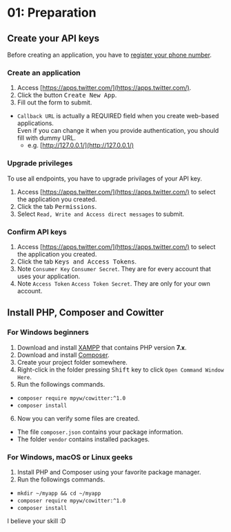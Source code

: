 # 01: Preparation

## Create your API keys

Before creating an application, you have to [register your phone number](https://twitter.com/settings/add_phone).

### Create an application

1. Access [https://apps.twitter.com/](https://apps.twitter.com/).
2. Click the button <kbd>Create New App</kbd>.
3. Fill out the form to submit.

- `Callback URL` is actually a REQUIRED field when you create web-based applications.<br />Even if you can change it when you provide authentication, you should fill with dummy URL.
  - e.g. [http://127.0.0.1/](http://127.0.0.1/)

### Upgrade privileges

To use all endpoints, you have to upgrade privilages of your API key.

1. Access [https://apps.twitter.com/](https://apps.twitter.com/) to select the application you created.
2. Click the tab <kbd>Permissions</kbd>.
3. Select `Read, Write and Access direct messages` to submit.

### Confirm API keys

1. Access [https://apps.twitter.com/](https://apps.twitter.com/) to select the application you created.
2. Click the tab <kbd>Keys and Access Tokens</kbd>.
3. Note `Consumer Key` `Consumer Secret`. They are for every account that uses your application.
3. Note `Access Token` `Access Token Secret`. They are only for your own account.

## Install PHP, Composer and Cowitter

### For Windows beginners

1. Download and install [XAMPP](https://www.apachefriends.org) that contains PHP version **7.x**.
2. Download and install [Composer](https://getcomposer.org/doc/00-intro.md#installation-windows).
3. Create your project folder somewhere.
4. Right-click in the folder pressing <kbd>Shift</kbd> key to click `Open Command Window Here`.
5. Run the followings commands.
  - `composer require mpyw/cowitter:^1.0`
  - `composer install`
6. Now you can verify some files are created.
  - The file `composer.json` contains your package information.
  - The folder `vendor` contains installed packages.

### For Windows, macOS or Linux geeks

1. Install PHP and Composer using your favorite package manager.
2. Run the followings commands.
  - `mkdir ~/myapp && cd ~/myapp`
  - `composer require mpyw/cowitter:^1.0`
  - `composer install`

I believe your skill :D
